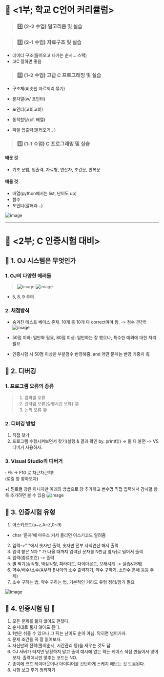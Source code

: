 # **👻 <1부; 학교 C언어 커리큘럼>**

> ### **4️⃣ (2-2 수업) 알고리즘 및 실습**

> ### **3️⃣ (2-1 수업) 자료구조 및 실습**
 - 데이터 구조(들어오고 나가는 순서... 스택)
 - 고C 잘하면 좋음

> ### **2️⃣ (1-2 수업) 고급 C 프로그래밍 및 실습**
- 구조체(비슷한 자료끼리 묶기)
- 문자열(w/ 포인터)
- 포인터(고비고비)

- 동적할당(cf. 배열)
- 파일 입출력(불러오기.. )

> ### **1️⃣ (1-1 수업) C 프로그래밍 및 실습**
#### **배운 것**
- 기초 문법, 입출력, 자료형, 연산자, 조건문, 반복문

#### **배울 것**
- 배열(python에서는 list, 난이도 up)
- 함수
- 포인터(잘해라...)

![image](https://user-images.githubusercontent.com/78032658/114694676-c0f51400-9d55-11eb-81a1-479feb2f8cd5.png)

<hr/>

# **👻 <2부; C 인증시험 대비>**

## **💙 1. OJ 시스템은 무엇인가**
### **1. OJ의 다양한 에러들**
> ![image](https://user-images.githubusercontent.com/78032658/114697288-b12aff00-9d58-11eb-8e8f-6ade683367e0.png)
> ![image](https://user-images.githubusercontent.com/78032658/114697545-023af300-9d59-11eb-913c-fbe544af5a73.png)
- 5, 8, 9 주의  

### **2. 채점방식**
- 숨겨진 테스트 베이스 존재. 10개 중 10개 다 correct여야 함. -> 점수 관건!!  
![image](https://user-images.githubusercontent.com/78032658/114698190-c2284000-9d59-11eb-8404-a46a5dcd9698.png)

- 50점 이하: 일반화 필요, 80점 이상: 일반화는 잘 했으나, 특수한 예외에 대한 처리 필요

- 인증시험 시 50점 이상만 부분점수 반영해줌. and 어떤 문제는 반영 가중치 有


## **💙 2. 디버깅**

### **1. 프로그램 오류의 종류**
>1. 컴파일 오류
>2. 런타임 오류(실행시간 오류) 😡
>3. 논리 오류 😡

### **2. 디버깅 방법**
1. 직접 찾기
2. 프로그램 수행시켜보면서 찾기(실행 & 결과 확인 by. printf())
-> 둘 다 불편 -> VS 디버거 사용하자.

### **3. Visual Studio의 디버거**
: F5 -> F10 로 차근차근히!!  
(로컬 창 찾아오자)

+) 찐로컬 창은 아니지만 아래의 방법으로 창 추가하고 변수명 직접 입력해서 감시할 항목 추가하면 볼 수 있음
![image](https://user-images.githubusercontent.com/78032658/114868562-02a6bd00-9e31-11eb-8802-e14d4e1a7c8e.png)


## **💙 3. 인증시험 유형**

1. 아스키코드(a~z,A~Z,0~9)
- char '문자'에 마우스 커서 올리면 아스키코드 알려줌 
2. 입력->"   "에서 숫자만 출력, 숫자만 전부 사칙연산 해서 출력
3. 입력 받은 N과 * 가 나올 때까지 입력된 문자를 N만큼 앞/뒤로 밀어서 출력
4. 입력(종료조건) -> 출력
5. 별 찍기(삼각형, 역삼각형, 피라미드, 다이아몬드, 모래시계 -> 실습&과제)
6. 약수/배수/소수(A부터 B사이의 소수 출력하기, 약수 구하기, 소인수 분해 등등 주제)
7. 소수 구하는 법, 약수 구하는 법, 기본적인 거라도 유형 정리/암기 필요

![image](https://user-images.githubusercontent.com/78032658/114702524-23064700-9d5f-11eb-9bf9-ef46469bd27b.png)



## **💙 4. 인증시험 팁 🔑**
1. 모든 문제를 풀지 않아도 괜찮다.
2. 순서대로 풀지 않아도 된다.
3. 1번은 쉬울 수 있으나 그 뒤는 난이도 순이 아님. 막히면 넘어가자.
4. 문제 조건을 꼭 잘 읽어보자.
5. 자신만의 전략(풀이순서, 시간관리 등)을 세우는 것도 답
6. OJ 서버가 터지면 당황하지 말고 출력 예시에 없는 히든 케이스 직접 만들어서 넣어보자. 출력예시만 맞추는 코드는 NO.
7. 종이에 코드 레이아웃이나 아이디어를 간단하게 스케치 해보는 것 도움된다.
8. 시험 보고 후기 정리하기

